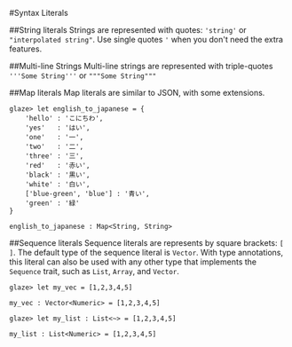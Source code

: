 #Syntax Literals

##String literals
Strings are represented with quotes: `'string'` or `"interpolated string"`. Use single quotes `'` when you don't need the extra features. 

##Multi-line Strings
Multi-line strings are represented with triple-quotes `'''Some String'''` or `"""Some String"""`


##Map literals
Map literals are similar to JSON, with some extensions.
```brick
glaze> let english_to_japanese = {
	'hello' : 'こにちわ',
	'yes'   : 'はい',
	'one'   : '一',
	'two'   : '二',
	'three' : '三',
	'red'   : '赤い',
	'black' : '黒い',
	'white' : '白い',
	['blue-green', 'blue'] : '青い',
	'green' : '緑'
}

english_to_japanese : Map<String, String>
```

##Sequence literals
Sequence literals are represents by square brackets: `[ ]`. The default type of the sequence literal is `Vector`. With type annotations, this literal can also be used with any other type that implements the `Sequence` trait, such as `List`, `Array`, and `Vector`.
```brick
glaze> let my_vec = [1,2,3,4,5]

my_vec : Vector<Numeric> = [1,2,3,4,5]

glaze> let my_list : List<~> = [1,2,3,4,5]

my_list : List<Numeric> = [1,2,3,4,5]
```
